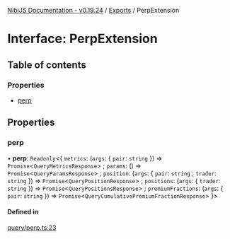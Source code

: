[NibiJS Documentation - v0.19.24](../intro.md) / [Exports](../modules.md) / PerpExtension

# Interface: PerpExtension

## Table of contents

### Properties

- [perp](PerpExtension.md#perp)

## Properties

### perp

• **perp**: `Readonly`<{ `metrics`: (`args`: { `pair`: `string`  }) => `Promise`<`QueryMetricsResponse`\> ; `params`: () => `Promise`<`QueryParamsResponse`\> ; `position`: (`args`: { `pair`: `string` ; `trader`: `string`  }) => `Promise`<`QueryPositionResponse`\> ; `positions`: (`args`: { `trader`: `string`  }) => `Promise`<`QueryPositionsResponse`\> ; `premiumFractions`: (`args`: { `pair`: `string`  }) => `Promise`<`QueryCumulativePremiumFractionResponse`\>  }\>

#### Defined in

[query/perp.ts:23](https://github.com/NibiruChain/ts-sdk/blob/d55c80d/packages/nibijs/src/query/perp.ts#L23)
